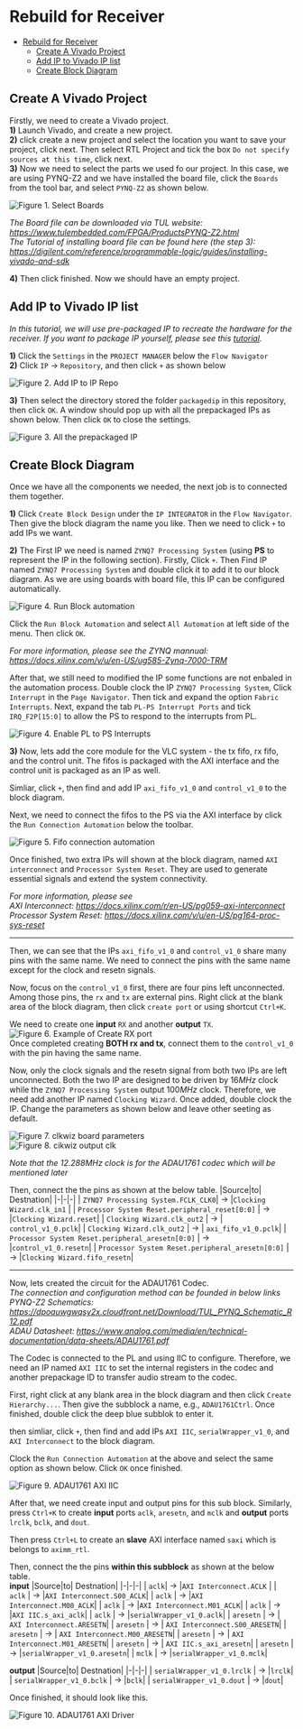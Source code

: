 # Rebuild for Receiver

- [Rebuild for Receiver](#rebuild-for-receiver)
  - [Create A Vivado Project](#create-a-vivado-project)
  - [Add IP to Vivado IP list](#add-ip-to-vivado-ip-list)
  - [Create Block Diagram](#create-block-diagram)

## Create A Vivado Project 

Firstly, we need to create a Vivado project.  
**1)** Launch Vivado, and create a new project.  
**2)** click create a new project and select the location you want to save your project, click next. Then select RTL Project and tick the box `Do not specify sources at this time`, click next.  
**3)** Now we need to select the parts we used fo our project. In this case, we are using PYNQ-Z2 and we have installed the board file, click the `Boards` from the tool bar, and select `PYNQ-Z2` as shown below. 

![Figure 1. Select Boards](./pics/receiver/selectboards.jpg)  

*The Board file can be downloaded via TUL website: https://www.tulembedded.com/FPGA/ProductsPYNQ-Z2.html*   
*The Tutorial of installing board file can be found here (the step 3): https://digilent.com/reference/programmable-logic/guides/installing-vivado-and-sdk*

**4)** Then click finished. Now we should have an empty project. 

## Add IP to Vivado IP list

*In this tutorial, we will use pre-packaged IP to recreate the hardware for the receiver. If you want to package IP yourself, please see this [tutorial](./packageyoourip.md).*  

**1)** Click the `Settings` in the `PROJECT MANAGER` below the `Flow Navigator`  
**2)** Click `IP` -> `Repository`, and then click `+` as shown below   

![Figure 2. Add IP to IP Repo](./pics/receiver/addpathtoiprepo.jpg)  

**3)** Then select the directory stored the folder `packagedip` in this repository, then click `OK`. A window should pop up with all the prepackaged IPs as shown below. Then click `OK` to close the settings.  

![Figure 3. All the prepackaged IP](./pics/receiver/prepackagedip.jpg)  

## Create Block Diagram 
Once we have all the components we needed, the next job is to connected them together.  

**1)** Click `Create Block Design` under the `IP INTEGRATOR` in the `Flow Navigator`. Then give the block diagram the name you like. Then we need to click `+` to add IPs we want. 

**2)** The First IP we need is named `ZYNQ7 Processing System` (using **PS** to represent the IP in the following section). Firstly, Click `+`. Then Find IP named `ZYNQ7 Processing System` and double click it to add it to our block diagram. As we are using boards with board file, this IP can be configured automatically. 

![Figure 4. Run Block automation](./pics/receiver/blockautomation.jpg)   

Click the `Run Block Automation` and select `All Automation` at left side of the menu. Then click `OK`. 

*For more information, please see the ZYNQ mannual: https://docs.xilinx.com/v/u/en-US/ug585-Zynq-7000-TRM* 

After that, we still need to modified the IP some functions are not enbaled in the automation process. Double clock the IP `ZYNQ7 Processing System`, Click `Interrupt` in the `Page Navigator`. Then tick and expand the option `Fabric Interrupts`. Next, expand the tab `PL-PS Interrupt Ports` and tick `IRQ_F2P[15:0]` to allow the PS to respond to the interrupts from PL.   

![Figure 4. Enable PL to PS Interrupts](./pics/receiver/enableps2plinterrupts.jpg)  

**3)** Now, lets add the core module for the VLC system - the tx fifo, rx fifo, and the control unit. The fifos is packaged with the AXI interface and the control unit is packaged as an IP as well.  

Simliar, click `+`, then find and add IP `axi_fifo_v1_0` and `control_v1_0` to the block diagram.   

Next, we need to connect the fifos to the PS via the AXI interface by click the `Run Connection Automation` below the toolbar.   

![Figure 5. Fifo connection automation](./pics/receiver/fifoconnectionautomation.jpg)  

Once finished, two extra IPs will shown at the block diagram, named `AXI interconnect` and `Processor System Reset`. They are used to generate essential signals and extend the system connectivity.   

*For more information, please see*  
*AXI Interconnect: https://docs.xilinx.com/r/en-US/pg059-axi-interconnect*  
*Processor System Reset: https://docs.xilinx.com/v/u/en-US/pg164-proc-sys-reset*   

---
Then, we can see that the IPs `axi_fifo_v1_0` and `control_v1_0` share many pins with the same name. We need to connect the pins with the same name except for the clock and resetn signals.  

Now, focus on the `control_v1_0` first, there are four pins left unconnected. Among those pins, the `rx` and `tx` are external pins. Right click at the blank area of the block diagram, then click `create port` or using shortcut `Ctrl+K`. 

We need to create one **input** `RX` and another **output** `TX`.   
![Figure 6. Example of Create RX port](./pics/receiver/createportrs.jpg)   
Once completed creating **BOTH rx and tx**, connect them to the `control_v1_0` with the pin having the same name.  

Now, only the clock signals and the resetn signal from both two IPs are left unconnected. Both the two IP are designed to be driven by $16MHz$ clock while the `ZYNQ7 Processing System` output $100MHz$ clock. Therefore, we need add another IP named `Clocking Wizard`. Once added, double clock the IP. Change the parameters as shown below and leave other seeting as default.   

![Figure 7. clkwiz board parameters](./pics/receiver/clkwizboard.jpg)   
![Figure 8. cikwiz output clk](./pics/receiver/clkwizoutputclk.jpg)   

*Note that the $12.288MHz$ clock is for the ADAU1761 codec which will be mentioned later*  

Then, connect the the pins as shown at the below table. 
|Source|to| Destnation|
|-|-|-|
| `ZYNQ7 Processing System.FCLK_CLK0`| -> |`Clocking Wizard.clk_in1` |
| `Processor System Reset.peripheral_reset[0:0]` | -> |`Clocking Wizard.reset`|
| `Clocking Wizard.clk_out2` | -> | `control_v1_0.pclk`|
| `Clocking Wizard.clk_out2` | -> | `axi_fifo_v1_0.pclk`| 
| `Processor System Reset.peripheral_aresetn[0:0]` | -> |`control_v1_0.resetn`|
| `Processor System Reset.peripheral_aresetn[0:0]` | -> |`Clocking Wizard.fifo_resetn`|

---
Now, lets created the circuit for the ADAU1761 Codec.  
*The connection and configuration method can be founded in below links*  
*PYNQ-Z2 Schematics: https://dpoauwgwqsy2x.cloudfront.net/Download/TUL_PYNQ_Schematic_R12.pdf*   
*ADAU Datasheet: https://www.analog.com/media/en/technical-documentation/data-sheets/ADAU1761.pdf*  

The Codec is connected to the PL and using IIC to configure. Therefore, we need an IP named `AXI IIC` to set the internal registers in the codec and another prepackage ID to transfer audio stream to the codec. 

First, right click at any blank area in the block diagram and then click `Create Hierarchy...`. Then give the subblock a name, e.g., `ADAU1761Ctrl`. Once finished, double click the deep blue subblok to enter it. 

then simliar, click `+`, then find and add IPs `AXI IIC`, `serialWrapper_v1_0`, and `AXI Interconnect` to the block diagram.   

Clock the `Run Connection Automation` at the above and select the same option as shown below. Click `OK` once finished.   

![Figure 9. ADAU1761 AXI IIC](./pics/receiver/adau1761iic.jpg)  

After that, we need create input and output pins for this sub block. Similarly, press `Ctrl+K` to create **input** ports `aclk`, `aresetn`, and `mclk` and **output** ports `lrclk`, `bclk`, and `dout`. 

Then press `Ctrl+L` to create an **slave** AXI interface named `saxi` which is belongs to `aximm_rtl`. 

Then, connect the the pins **within this subblock** as shown at the below table.   
**input**
|Source|to| Destnation|
|-|-|-|
| `aclk`| -> |`AXI Interconnect.ACLK` |
| `aclk` | -> |`AXI Interconnect.S00_ACLK`|
| `aclk` | -> |`AXI Interconnect.M00_ACLK`|
| `aclk` | -> |`AXI Interconnect.M01_ACLK`|
| `aclk` | -> |`AXI IIC.s_axi_aclk`|
| `aclk` | -> |`serialWrapper_v1_0.aclk`|
| `aresetn` | -> | `AXI Interconnect.ARESETN`| 
| `aresetn` | -> | `AXI Interconnect.S00_ARESETN`| 
| `aresetn` | -> | `AXI Interconnect.M00_ARESETN`| 
| `aresetn` | -> | `AXI Interconnect.M01_ARESETN`| 
| `aresetn` | -> | `AXI IIC.s_axi_aresetn`| 
| `aresetn` | -> |`serialWrapper_v1_0.aresetn`|
| `mclk` | -> |`serialWrapper_v1_0.mclk`|

**output**
|Source|to| Destnation|
|-|-|-|
| `serialWrapper_v1_0.lrclk` | -> |`lrclk`|
| `serialWrapper_v1_0.bclk` | -> |`bclk`|
| `serialWrapper_v1_0.dout` | -> |`dout`|

Once finished, it should look like this.   

![Figure 10. ADAU1761 AXI Driver](./pics/receiver/adau1761driver.jpg)  


